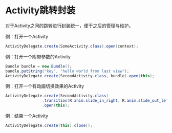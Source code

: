 # Activity跳转封装
对于Activity之间的跳转进行封装统一，便于之后的管理与维护。  

例：打开一个Activity
```java
ActivityDelegate.create(SomeActivity.class).open(context);
```
例：打开一个附带参数的Activity
```java
Bundle bundle = new Bundle();
bundle.putString("key", "hello world from last view");
ActivityDelegate.create(SecondActivity.class, bundle).open(this);
```
例：打开一个有动画切换效果的Activity
```java
ActivityDelegate.create(SecondActivity.class)
                .transition(R.anim.slide_in_right, R.anim.slide_out_left)
                .open(this);
```
例：结束一个Activity
```java
ActivityDelegate.create(this).close();
```
